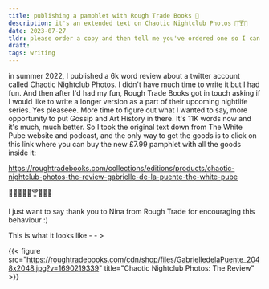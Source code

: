 ```yaml
---
title: publishing a pamphlet with Rough Trade Books 🍾
description: it's an extended text on Chaotic Nightclub Photos 🍷🍸🥂
date: 2023-07-27
tldr: please order a copy and then tell me you've ordered one so I can relax
draft: 
tags: writing
---
```


in summer 2022, I published a 6k word review about a twitter account called Chaotic Nightclub Photos. I didn't have much time to write it but I had fun. And then after I'd had my fun, Rough Trade Books got in touch asking if I would like to write a longer version as a part of their upcoming nightlife series. Yes pleaseee. More time to figure out what I wanted to say, more opportunity to put Gossip and Art History in there. It's 11K words now and it's much, much better. So I took the original text down from The White Pube website and podcast, and the only way to get the goods is to click on this link where you can buy the new £7.99 pamphlet with all the goods inside it: 

https://roughtradebooks.com/collections/editions/products/chaotic-nightclub-photos-the-review-gabrielle-de-la-puente-the-white-pube

🍺🍻🥂🍷🥃🍸🍹🧉🍾

I just want to say thank you to Nina from Rough Trade for encouraging this behaviour :)

This is what it looks like - - >

{{< figure src="https://roughtradebooks.com/cdn/shop/files/GabrielledelaPuente_2048x2048.jpg?v=1690219339" title="Chaotic Nightclub Photos: The Review" >}}


